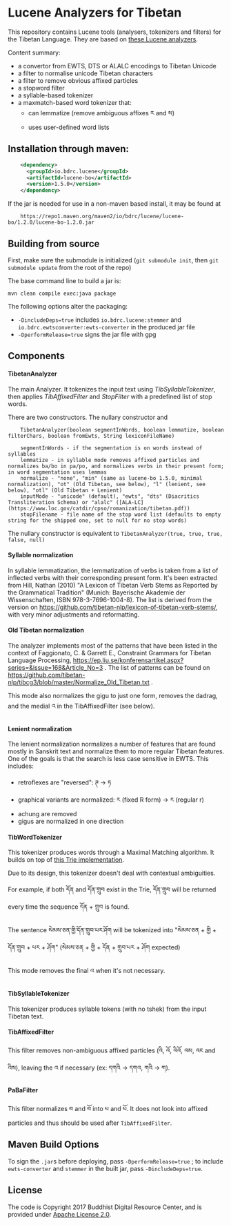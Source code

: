 # Lucene Analyzers for Tibetan 

This repository contains Lucene tools (analysers, tokenizers and filters) for the Tibetan Language. They are based on [these Lucene analyzers](https://github.com/tibetan-nlp/lucene-analyzers).

Content summary:

- a convertor from EWTS, DTS or ALALC encodings to Tibetan Unicode
- a filter to normalise unicode Tibetan characters
- a filter to remove obvious affixed particles
- a stopword filter
- a syllable-based tokenizer
- a maxmatch-based word tokenizer that:
    - can lemmatize (remove ambiguous affixes ར and ས)
    - uses user-defined word lists

## Installation through maven:

```xml
    <dependency>
      <groupId>io.bdrc.lucene</groupId>
      <artifactId>lucene-bo</artifactId>
      <version>1.5.0</version>
    </dependency>
```

If the jar is needed for use in a non-maven based install, it may be found at

```
    https://repo1.maven.org/maven2/io/bdrc/lucene/lucene-bo/1.2.0/lucene-bo-1.2.0.jar
```

## Building from source

First, make sure the submodule is initialized (`git submodule init`, then `git submodule update` from the root of the repo)

The base command line to build a jar is:

```
mvn clean compile exec:java package
```

The following options alter the packaging:

- `-DincludeDeps=true` includes `io.bdrc.lucene:stemmer` and `io.bdrc.ewtsconverter:ewts-converter` in the produced jar file
- `-DperformRelease=true` signs the jar file with gpg

## Components

#### TibetanAnalyzer

The main Analyzer. 
It tokenizes the input text using *TibSyllableTokenizer*, then applies *TibAffixedFilter* and *StopFilter* with a predefined list of stop words.

There are two constructors. The nullary constructor and

```    
    TibetanAnalyzer(boolean segmentInWords, boolean lemmatize, boolean filterChars, boolean fromEwts, String lexiconFileName)

    segmentInWords - if the segmentation is on words instead of syllables
    lemmatize - in syllable mode removes affixed particles and normalizes ba/bo in pa/po, and normalizes verbs in their present form; in word segmentation uses lemmas
    normalize - "none", "min" (same as lucene-bo 1.5.0, minimal normalization), "ot" (Old Tibetan, see below), "l" (lenient, see below), "otl" (Old Tibetan + Lenient)
    inputMode - "unicode" (default), "ewts", "dts" (Diacritics Transliteration Schema) or "alalc" ([ALA-LC](https://www.loc.gov/catdir/cpso/romanization/tibetan.pdf))
    stopFilename - file name of the stop word list (defaults to empty string for the shipped one, set to null for no stop words)
```

The nullary constructor is equivalent to `TibetanAnalyzer(true, true, true, false, null)`

#### Syllable normalization

In syllable lemmatization, the lemmatization of verbs is taken from a list of inflected verbs with their corresponding present form. It's been extracted from Hill, Nathan (2010) "A Lexicon of Tibetan Verb Stems as Reported by the Grammatical Tradition" (Munich: Bayerische Akademie der Wissenschaften, ISBN 978-3-7696-1004-8). The list is derived from the version on https://github.com/tibetan-nlp/lexicon-of-tibetan-verb-stems/, with very minor adjustments and reformatting.

#### Old Tibetan normalization

The analyzer implements most of the patterns that have been listed in the context of Faggionato, C. & Garrett E., Constraint Grammars for Tibetan Language Processing, https://ep.liu.se/konferensartikel.aspx?series=&issue=168&Article_No=3 . The list of patterns can be found on https://github.com/tibetan-nlp/tibcg3/blob/master/Normalize_Old_Tibetan.txt .

This mode also normalizes the gigu to just one form, removes the dadrag, and the medial འ in the TibAffixedFilter (see below).

#### Lenient normalization

The lenient normalization normalizes a number of features that are found mostly in Sanskrit text and normalize them to more regular Tibetan features. One of the goals is that the search is less case sensitive in EWTS. This includes:
- retroflexes are "reversed": ཊ -> ཏ
- graphical variants are normalized: ཪ (fixed R form) -> ར (regular r)
- achung are removed
- gigus are normalized in one direction

#### TibWordTokenizer

This tokenizer produces words through a Maximal Matching algorithm. It builds on top of [this Trie implementation](https://github.com/BuddhistDigitalResourceCenter/stemmer).  

Due to its design, this tokenizer doesn't deal with contextual ambiguities.

For example, if both དོན and དོན་གྲུབ exist in the Trie, དོན་གྲུབ will be returned every time the sequence དོན + གྲུབ is found.

The sentence སེམས་ཅན་གྱི་དོན་གྲུབ་པར་ཤོག will be tokenized into "སེམས་ཅན + གྱི + དོན་གྲུབ + པར + ཤོག" (སེམས་ཅན + གྱི + དོན + གྲུབ་པར + ཤོག expected)

This mode removes the final འ when it's not necessary.

#### TibSyllableTokenizer

This tokenizer produces syllable tokens (with no tshek) from the input Tibetan text.

#### TibAffixedFilter

This filter removes non-ambiguous affixed particles (འི, འོ, འིའོ, འམ, འང and འིས), leaving the འ if necessary (ex: དགའི -> དགའ, གའི -> ག).

#### PaBaFilter

This filter normalizes བ and བོ into པ and པོ. It does not look into affixed particles and thus should be used after `TibAffixedFilter`.

## Maven Build Options

To sign the `.jar`s before deploying, pass `-DperformRelease=true` ; to include `ewts-converter` and `stemmer` in the built jar, pass `-DincludeDeps=true`.

## License

The code is Copyright 2017 Buddhist Digital Resource Center, and is provided under [Apache License 2.0](LICENSE).

